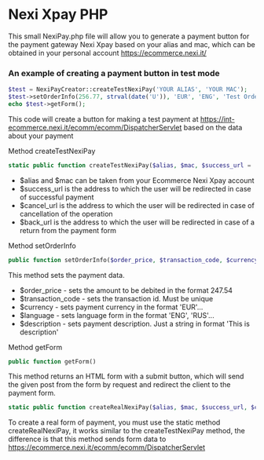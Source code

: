 # Nexi Xpay PHP
This small NexiPay.php file will allow you to generate a payment button for the payment gateway Nexi Xpay based on your alias and mac, 
which can be obtained in your personal account https://ecommerce.nexi.it/
### An example of creating a payment button in test mode

```php
$test = NexiPayCreator::createTestNexiPay('YOUR ALIAS', 'YOUR MAC');
$test->setOrderInfo(256.77, strval(date('U')), 'EUR', 'ENG', 'Test Order Number 322223');
echo $test->getForm();
```
This code will create a button for making a test payment at https://int-ecommerce.nexi.it/ecomm/ecomm/DispatcherServlet based on the data about your payment

Method createTestNexiPay
```php
static public function createTestNexiPay($alias, $mac, $success_url = 'localhost/success', $cancel_url = 'localhost/cancel', $back_url = 'localhost/back', $url = 'https://int-ecommerce.nexi.it/ecomm/ecomm/DispatcherServlet')
```
* $alias and $mac can be taken from your Ecommerce Nexi Xpay account
* $success_url is the address to which the user will be redirected in case of successful payment
* $cancel_url is the address to which the user will be redirected in case of cancellation of the operation
* $back_url is the address to which the user will be redirected in case of a return from the payment form

Method setOrderInfo
```php
public function setOrderInfo($order_price, $transaction_code, $currency, $language, $description)
```
This method sets the payment data.
* $order_price - sets the amount to be debited in the format 247.54
* $transaction_code - sets the transaction id. Must be unique
* $currency - sets payment currency in the format 'EUR'...
* $language - sets language form in the format 'ENG', 'RUS'...
* $description - sets payment description. Just a string in format 'This is description'

Method getForm
```php
public function getForm()
```
This method returns an HTML form with a submit button, which will send the given post from the form by request and redirect the client to the payment form.
```php
static public function createRealNexiPay($alias, $mac, $success_url, $cancel_url, $back_url, $url = 'https://ecommerce.nexi.it/ecomm/ecomm/DispatcherServlet')
```
To create a real form of payment, you must use the static method createRealNexiPay, it works similar to the createTestNexiPay method, the difference is that this method sends form data to https://ecommerce.nexi.it/ecomm/ecomm/DispatcherServlet
